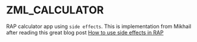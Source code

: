 # ZML_CALCULATOR
RAP calculator app using `side effects`. This is implementation from Mikhail after reading this great blog post [How to use side effects in RAP](https://blogs.sap.com/2023/02/23/how-to-use-side-effects-in-rap/)
